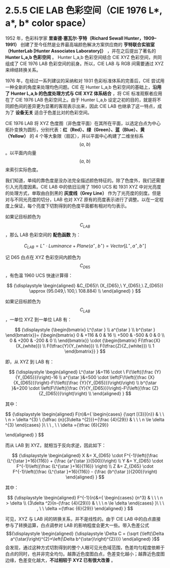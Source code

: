 
# 2.5.5 CIE LAB 色彩空间（CIE 1976 L\*, a\*, b\* color space）

1952 年，色彩科学家 **里查德·塞瓦尔·亨特（Richard Sewall Hunter，1909–1991）** 创建了至今任然是业界最高端颜色解决方案供应商的 **亨特联合实验室（HunterLab [Hunter Associates Laboratory]）** ，并在之后提出了著名的 **Hunter L,a,b 色彩空间** 。 Hunter L,a,b 色彩空间结合 CIE XYZ 色彩空间，共同组成了 CIE 1976 LAB 色彩空间的前身。所以，CIE LAB 与 RGB 间需要通过 XYZ 来缔结转换关系。

1976 年，在经过一系列建议的采纳和对 1931 色彩标准体系的完善后，CIE 尝试用一种全新的角度来处理均色问题。CIE 在 Hunter L,a,b 色彩空间的基础上，**沿用了 Hunter L,a,b 的色度处理方式与 CIE XYZ 体系结合** ，将 CIE 标准观察者应用在了 CIE 1976 LAB 色彩空间上。由于 Hunter L,a,b 设定之初的目的，就是将不同颜色间的差异更为显著的客观表示出来，因此 CIE LAB 也继承了这一特点，成为了 **设备无关** 适合于色差比对的色彩空间。

CIE 1976 LAB 将 XYZ 色度图（非色度平面）在其所在平面，以选定白点为中心拓扑变换为圆形，分别代表：**红（Red）、绿（Green）、蓝（Blue）、黄（Yellow）** 的 4 个等大象限（扇区），并以平面中心构建了二维坐标系 $$(a,\ b)$$ 。以平面内向量 $$(a,\ b)$$ 来索引实际色度。

我们知道，单纯的靠色度是没办法完全描述颜色特征的。除了色度外，我们还需要引入光亮度因素。CIE LAB 中的依旧沿用了 1960 UCS 和 1931 XYZ 中对光亮度的处理方式，单取由白到黑的 **灰度线（Grey Line）** 作为了光亮度的刻度。但是对与不同光亮度的切分，LAB 也对 XYZ 原有的亮度表示进行了调整。以在一定程度上保证，每个亮度下切割得到的色度平面都有相对均匀表示。

如果记目标颜色为 $$C_{LAB}$$ ，那么 LAB 色彩空间的 **配色函数** 为：

$$
C_{LAB} =  L^{\star } \cdot Luminance + Plane(a^{\star },\ b^{\star }) = Vector[L^{\star }, a^{\star }, b^{\star }]
$$

记 D65 白点在 XYZ 色彩空间内颜色为 $$C_{D65}$$ ，有色温 1960 UCS 快速计算得：

$$
{\displaystyle 
 \begin{aligned}
   &C_{D65}\ (X_{D65},\ Y_{D65},\ Z_{D65}) \approx (95.049,\ 100,\ 108.884)  \\
 \end{aligned}
}
$$

如果记目标颜色为 $$C_{LAB}$$ ，一单位 XYZ 到一单位 LAB 有：

$$
{\displaystyle 
{\begin{bmatrix} L^{\star } \\ a^{\star } \\ b^{\star } \end{bmatrix}}= 
{\begin{bmatrix} 
  0  &  +116  &    0   & 16  \\
+500 &  -500  &    0   &  0  \\
  0  &  +200  &  -200  &  0  \\
\end{bmatrix}} \cdot {\begin{bmatrix} F(\tfrac{X}{X_{white}}) \\ F(\tfrac{Y}{Y_{white}}) \\ F(\tfrac{Z}{Z_{white}}) \\ 1 \end{bmatrix}}
}
$$

即，从 XYZ 到 LAB 有：

$$
{\displaystyle 
 \begin{aligned}
   L^{\star }&=116 \cdot \ F\!\left({\frac {Y}{Y_{D65}}}\right)-16 \\
   a^{\star }&=500 \cdot \left(F\!\left({\frac {X}{X_{D65}}}\right)-F\!\left({\frac {Y}{Y_{D65}}}\right)\right) \\
   b^{\star }&=200 \cdot \left(F\!\left({\frac {Y}{Y_{D65}}}\right)-F\!\left({\frac {Z}{Z_{D65}}}\right)\right) \\
 \end{aligned}
}
$$

其中：

$$
{\displaystyle 
 \begin{aligned}
   F(n)&={
     \begin{cases}
       {\sqrt [{3}]{n}}                            & \ \ \ n > \delta ^{3} \\
       {\dfrac {n}{3\delta ^{2}}}+{\frac {4}{29}}  & \ \ \ n \le \delta ^{3} 
     \end{cases}
   }\ \ \ , \ \ \delta ={\tfrac {6}{29}}

 \end{aligned}
}
$$

而从 LAB 到 XYZ，就相当于反向求逆，因此如下：

$$
{\displaystyle 
 \begin{aligned}
   X &= X_{D65} \cdot F^{-1}\left({\frac {L^{\star }+16}{116}} + {\frac {a^{\star }}{500}}\right) \\
   Y &= Y_{D65} \cdot F^{-1}\left({\frac {L^{\star }+16}{116}}                            \right) \\
   Z &= Z_{D65} \cdot F^{-1}\left({\frac {L^{\star }+16}{116}} - {\frac {b^{\star }}{200}}\right)
 \end{aligned}
}
$$

其中：

$$
{\displaystyle 
 \begin{aligned}
   F^{-1}(n)&={
     \begin{cases}
       {n^3}                            & \ \ \ n > \delta \\
       {3\delta ^2}(n-{\frac {4}{29})}  & \ \ \ n \le \delta 
     \end{cases}
   }\ \ \ , \ \ \delta ={\tfrac {6}{29}}
 \end{aligned}
}
$$

可见，XYZ 与 LAB 间的转换关系，并不是线性的。由于 CIE LAB 中的白点直接参与了转换运算，白点调参对 LAB 的影响程度会更大一些。带入色差公式 $${\displaystyle 
 \begin{aligned}
   {\displaystyle \Delta C = {\sqrt {\left(\Delta a^{\star}\right)^{2}+\left(\Delta b^{\star}\right)^{2}}}}
 \end{aligned}
}$$ 会发现，通过这种方式切割得到的整个人眼可见光色域范围，色差均匀程度依赖于白点的同时，也并非完全均匀。越靠近色度图白点，色差变化越小；越靠近色度图边缘，色差变化越大，**不过相较于 XYZ 已有很大改善** 。


[ref]: References_2.md